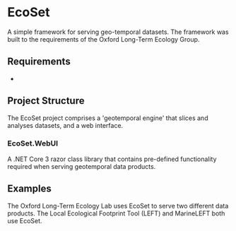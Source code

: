 EcoSet
=====

A simple framework for serving geo-temporal datasets. The framework was built to the requirements of the Oxford Long-Term Ecology Group. 

## Requirements

* 

## Project Structure

The EcoSet project comprises a 'geotemporal engine' that slices and analyses datasets, and a web interface.

### EcoSet.WebUI

A .NET Core 3 razor class library that contains pre-defined functionality required when serving geotemporal data products. 

## Examples

The Oxford Long-Term Ecology Lab uses EcoSet to serve two different data products. The Local Ecological Footprint Tool (LEFT) and MarineLEFT both use EcoSet. 